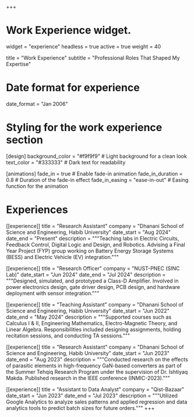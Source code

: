 +++
# Work Experience widget.
widget = "experience"
headless = true
active = true
weight = 40

title = "Work Experience"
subtitle = "Professional Roles That Shaped My Expertise"

# Date format for experience
date_format = "Jan 2006"

# Styling for the work experience section
[design]
  background_color = "#f9f9f9"  # Light background for a clean look
  text_color = "#333333"        # Dark text for readability

[animations]
  fade_in = true                # Enable fade-in animation
  fade_in_duration = 0.8        # Duration of the fade-in effect
  fade_in_easing = "ease-in-out"  # Easing function for the animation

# Experiences
[[experience]]
  title = "Research Assistant"
  company = "Dhanani School of Science and Engineering, Habib University"
  date_start = "Aug 2024"
  date_end = "Present"
  description = """Teaching labs in Electric Circuits, Feedback Control, Digital Logic and Design, and Robotics. Advising a Final Year Project (FYP) group working on Battery Energy Storage Systems (BESS) and Electric Vehicle (EV) integration."""

[[experience]]
  title = "Research Officer"
  company = "NUST-PNEC (SINC Lab)"
  date_start = "Jun 2024"
  date_end = "Jul 2024"
  description = """Designed, simulated, and prototyped a Class-D Amplifier. Involved in power electronics design, gate driver design, PCB design, and hardware deployment with sensor integration."""

[[experience]]
  title = "Teaching Assistant"
  company = "Dhanani School of Science and Engineering, Habib University"
  date_start = "Jun 2022"
  date_end = "May 2024"
  description = """Supported courses such as Calculus I & II, Engineering Mathematics, Electro-Magnetic Theory, and Linear Algebra. Responsibilities included designing assignments, holding recitation sessions, and conducting TA sessions."""

[[experience]]
  title = "Research Assistant"
  company = "Dhanani School of Science and Engineering, Habib University"
  date_start = "Jun 2023"
  date_end = "Aug 2023"
  description = """Conducted research on the effects of parasitic elements in high-frequency GaN-based converters as part of the Summer Tehqiq Research Program under the supervision of Dr. Ishtiyaq Makda. Published research in the IEEE conference (INMIC-2023)."""

[[experience]]
  title = "Assistant to Data Analyst"
  company = "Qist-Bazaar"
  date_start = "Jun 2023"
  date_end = "Jul 2023"
  description = """Utilized Google Analytics to analyze sales patterns and applied regression and data analytics tools to predict batch sizes for future orders."""
+++


<!-- +++
# Experience widget.
widget = "accomplishments"
headless = true
active = true
weight = 40

title = "Accomplish&shy;ments"
subtitle = "Previous Associations That Helped to Gather Experience"

# Date format for experience
date_format = "Jan 2006"

# Styling for the accomplishments section
[design]
  background_color = "#f9f9f9"  # Light background for a clean look
  text_color = "#333333"        # Dark text for readability

[animations]
  fade_in = true                # Enable fade-in animation
  fade_in_duration = 0.8        # Duration of the fade-in effect
  fade_in_easing = "ease-in-out"  # Easing function for the animation

# Experiences
[[experience]]
  title = "Academic Scholarships"
  company = "Habib University"
  date_start = "Aug 2019"
  date_end = "May 2023"
  description = """Received a 90% academic scholarship for AS Level and a 100% scholarship for A2 Levels.
  Recognized for academic excellence throughout my studies."""

[[experience]]
  title = "Dean’s List Award"
  company = "Habib University"
  date_start = "Fall 2022"
  description = """Awarded for exceptional academic performance and maintaining a GPA above the specified threshold."""

[[experience]]
  title = "Sponsorship Lead"
  company = "HU Sports Olympiad & ATOMOS Science Olympiad"
  date_start = "2022"
  description = """Responsible for securing sponsorships and partnerships for both events, enhancing participation and visibility."""

[[experience]]
  title = "Certification in Project Management"
  company = "Coursera"
  date_start = "2023"
  description = """Completed a project management certification to enhance organizational and leadership skills.""" 
  
[[experience]]
  title = "FPGA-In-Loop/HIL Simulation"
  company = "Habib University"
  date_start = "2023"
  description = """Conducted simulations to validate control systems in real-time applications, enhancing practical understanding."""

+++ -->
